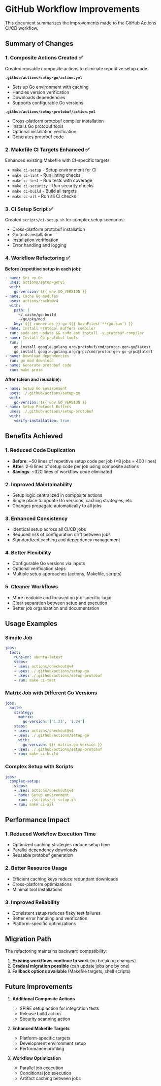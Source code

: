 # GitHub Workflow Improvements

This document summarizes the improvements made to the GitHub Actions CI/CD workflow.

## Summary of Changes

### 1. Composite Actions Created ✅

Created reusable composite actions to eliminate repetitive setup code:

**`.github/actions/setup-go/action.yml`**
- Sets up Go environment with caching
- Handles version verification
- Downloads dependencies
- Supports configurable Go versions

**`.github/actions/setup-protobuf/action.yml`**
- Cross-platform protobuf compiler installation
- Installs Go protobuf tools
- Optional installation verification
- Generates protobuf code

### 2. Makefile CI Targets Enhanced ✅

Enhanced existing Makefile with CI-specific targets:
- `make ci-setup` - Setup environment for CI
- `make ci-lint` - Run linting checks
- `make ci-test` - Run tests with coverage
- `make ci-security` - Run security checks  
- `make ci-build` - Build all targets
- `make ci-all` - Run all CI checks

### 3. CI Setup Script ✅

Created `scripts/ci-setup.sh` for complex setup scenarios:
- Cross-platform protobuf installation
- Go tools installation
- Installation verification
- Error handling and logging

### 4. Workflow Refactoring ✅

**Before (repetitive setup in each job):**
```yaml
- name: Set up Go
  uses: actions/setup-go@v5
  with:
    go-version: ${{ env.GO_VERSION }}
- name: Cache Go modules
  uses: actions/cache@v4
  with:
    path: |
      ~/.cache/go-build
      ~/go/pkg/mod
    key: ${{ runner.os }}-go-${{ hashFiles('**/go.sum') }}
- name: Install Protocol Buffers compiler
  run: sudo apt update && sudo apt install -y protobuf-compiler
- name: Install Go protobuf tools
  run: |
    go install google.golang.org/protobuf/cmd/protoc-gen-go@latest
    go install google.golang.org/grpc/cmd/protoc-gen-go-grpc@latest
- name: Download dependencies
  run: go mod download
- name: Generate protobuf code
  run: make proto
```

**After (clean and reusable):**
```yaml
- name: Setup Go Environment
  uses: ./.github/actions/setup-go
  with:
    go-version: ${{ env.GO_VERSION }}
- name: Setup Protocol Buffers
  uses: ./.github/actions/setup-protobuf
  with:
    verify-installation: true
```

## Benefits Achieved

### 1. **Reduced Code Duplication**
- **Before**: ~50 lines of repetitive setup code per job (×8 jobs = 400 lines)
- **After**: 2-6 lines of setup code per job using composite actions
- **Savings**: ~320 lines of workflow code eliminated

### 2. **Improved Maintainability**
- Setup logic centralized in composite actions
- Single place to update Go versions, caching strategies, etc.
- Changes propagate automatically to all jobs

### 3. **Enhanced Consistency**
- Identical setup across all CI/CD jobs
- Reduced risk of configuration drift between jobs
- Standardized caching and dependency management

### 4. **Better Flexibility**
- Configurable Go versions via inputs
- Optional verification steps
- Multiple setup approaches (actions, Makefile, scripts)

### 5. **Cleaner Workflows**
- More readable and focused on job-specific logic
- Clear separation between setup and execution
- Better job organization and documentation

## Usage Examples

### Simple Job
```yaml
jobs:
  test:
    runs-on: ubuntu-latest
    steps:
    - uses: actions/checkout@v4
    - uses: ./.github/actions/setup-go
    - uses: ./.github/actions/setup-protobuf
    - run: make ci-test
```

### Matrix Job with Different Go Versions
```yaml
jobs:
  build:
    strategy:
      matrix:
        go-version: ['1.23', '1.24']
    steps:
    - uses: actions/checkout@v4
    - uses: ./.github/actions/setup-go
      with:
        go-version: ${{ matrix.go-version }}
    - uses: ./.github/actions/setup-protobuf
    - run: make ci-build
```

### Complex Setup with Scripts
```yaml
jobs:
  complex-setup:
    steps:
    - uses: actions/checkout@v4
    - name: Setup environment
      run: ./scripts/ci-setup.sh
    - run: make ci-all
```

## Performance Impact

### 1. **Reduced Workflow Execution Time**
- Optimized caching strategies reduce setup time
- Parallel dependency downloads
- Reusable protobuf generation

### 2. **Better Resource Usage**
- Efficient caching keys reduce redundant downloads  
- Cross-platform optimizations
- Minimal tool installations

### 3. **Improved Reliability**
- Consistent setup reduces flaky test failures
- Better error handling and verification
- Platform-specific optimizations

## Migration Path

The refactoring maintains backward compatibility:

1. **Existing workflows continue to work** (no breaking changes)
2. **Gradual migration possible** (can update jobs one by one)
3. **Fallback options available** (Makefile targets, shell scripts)

## Future Improvements

1. **Additional Composite Actions**
   - SPIRE setup action for integration tests
   - Release build action
   - Security scanning action

2. **Enhanced Makefile Targets**
   - Platform-specific targets
   - Development environment setup
   - Performance profiling

3. **Workflow Optimization**
   - Parallel job execution
   - Conditional job execution
   - Artifact caching between jobs